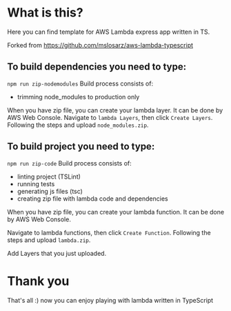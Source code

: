 # What is this?

Here you can find template for AWS Lambda express app written in TS.

Forked from https://github.com/mslosarz/aws-lambda-typescript


## To build dependencies you need to type:
`npm run zip-nodemodules`
Build process consists of:
  - trimming node_modules to production only

When you have zip file, you can create your lambda layer. It can be done by AWS Web Console.
Navigate to `lambda Layers`, then click `Create Layers`. Following the steps and upload `node_modules.zip`.

## To build project you need to type:
`npm run zip-code`
Build process consists of:
  - linting project (TSLint)
  - running tests
  - generating js files (tsc)
  - creating zip file with lambda code and dependencies

When you have zip file, you can create your lambda function. It can be done by AWS Web Console.

Navigate to lambda functions, then click `Create Function`. Following the steps and upload `lambda.zip`.

Add Layers that you just uploaded.

# Thank you

 That's all :) now you can enjoy playing with lambda written in TypeScript
